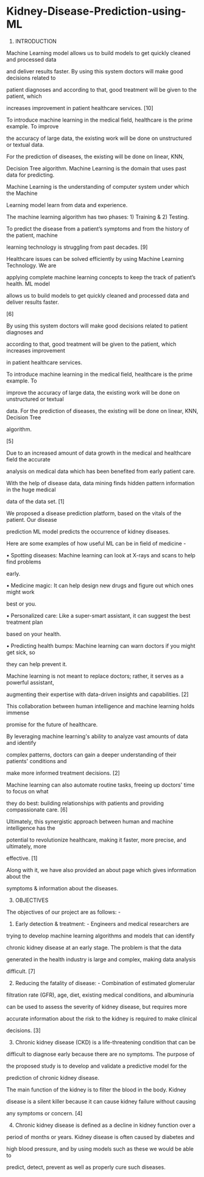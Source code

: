 # Kidney-Disease-Prediction-using-ML


1. INTRODUCTION

Machine Learning model allows us to build models to get quickly cleaned and processed data 

and deliver results faster. By using this system doctors will make good decisions related to 

patient diagnoses and according to that, good treatment will be given to the patient, which 

increases improvement in patient healthcare services. [10]

To introduce machine learning in the medical field, healthcare is the prime example. To improve 

the accuracy of large data, the existing work will be done on unstructured or textual data. 

For the prediction of diseases, the existing will be done on linear, KNN, 

Decision Tree algorithm. Machine Learning is the domain that uses past data for predicting. 

Machine Learning is the understanding of computer system under which the Machine 

Learning model learn from data and experience. 

The machine learning algorithm has two phases: 1) Training & 2) Testing. 

To predict the disease from a patient’s symptoms and from the history of the patient, machine 

learning technology is struggling from past decades. [9]

Healthcare issues can be solved efficiently by using Machine Learning Technology. We are 

applying complete machine learning concepts to keep the track of patient’s health. ML model 

allows us to build models to get quickly cleaned and processed data and deliver results faster.

[6]

By using this system doctors will make good decisions related to patient diagnoses and 

according to that, good treatment will be given to the patient, which increases improvement 

in patient healthcare services. 

To introduce machine learning in the medical field, healthcare is the prime example. To 

improve the accuracy of large data, the existing work will be done on unstructured or textual 

data. For the prediction of diseases, the existing will be done on linear, KNN, Decision Tree 

algorithm.

[5]

Due to an increased amount of data growth in the medical and healthcare field the accurate 

analysis on medical data which has been benefited from early patient care.

With the help of disease data, data mining finds hidden pattern information in the huge medical 

data of the data set. [1]

We proposed a disease prediction platform, based on the vitals of the patient. Our disease 

prediction ML model predicts the occurrence of kidney diseases. 

Here are some examples of how useful ML can be in field of medicine -

• Spotting diseases: Machine learning can look at X-rays and scans to help find problems

early.

• Medicine magic: It can help design new drugs and figure out which ones might work

best or you.

• Personalized care: Like a super-smart assistant, it can suggest the best treatment plan

based on your health.

• Predicting health bumps: Machine learning can warn doctors if you might get sick, so

they can help prevent it.

Machine learning is not meant to replace doctors; rather, it serves as a powerful assistant, 

augmenting their expertise with data-driven insights and capabilities. [2]

This collaboration between human intelligence and machine learning holds immense 

promise for the future of healthcare. 

By leveraging machine learning's ability to analyze vast amounts of data and identify 

complex patterns, doctors can gain a deeper understanding of their patients' conditions and 

make more informed treatment decisions. [2]

Machine learning can also automate routine tasks, freeing up doctors' time to focus on what 

they do best: building relationships with patients and providing compassionate care. [6]

Ultimately, this synergistic approach between human and machine intelligence has the 

potential to revolutionize healthcare, making it faster, more precise, and ultimately, more 

effective. [1]

Along with it, we have also provided an about page which gives information about the 

symptoms & information about the diseases.


3. OBJECTIVES

The objectives of our project are as follows: -

1. Early detection & treatment: - Engineers and medical researchers are 

trying to develop machine learning algorithms and models that can identify 

chronic kidney disease at an early stage. The problem is that the data 

generated in the health industry is large and complex, making data analysis 

difficult. [7]

2. Reducing the fatality of disease: - Combination of estimated glomerular 

filtration rate (GFR), age, diet, existing medical conditions, and albuminuria 

can be used to assess the severity of kidney disease, but requires more 

accurate information about the risk to the kidney is required to make clinical 

decisions. [3]

3. Chronic kidney disease (CKD) is a life-threatening condition that can be 

difficult to diagnose early because there are no symptoms. The purpose of 

the proposed study is to develop and validate a predictive model for the 

prediction of chronic kidney disease.

The main function of the kidney is to filter the blood in the body. Kidney 

disease is a silent killer because it can cause kidney failure without causing 

any symptoms or concern. [4]

4. Chronic kidney disease is defined as a decline in kidney function over a 

period of months or years. Kidney disease is often caused by diabetes and 

high blood pressure, and by using models such as these we would be able to 

predict, detect, prevent as well as properly cure such diseases.

